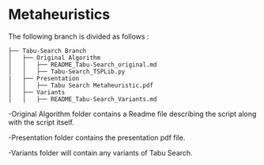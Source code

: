 # Metaheuristics
The following branch is divided as follows :
```
├── Tabu-Search Branch
│   ├── Original Algorithm
│   │   ├── README_Tabu-Search_original.md
│   │   ├── Tabu-Search_TSPLib.py
|   ├── Presentation
│   │   ├── Tabu Search Metaheuristic.pdf
│   ├── Variants
│   │   ├── README_Tabu-Search_Variants.md
```
-Original Algorithm folder contains a Readme file describing the script along with the script itself.

-Presentation folder contains the presentation pdf file.

-Variants folder will contain any variants of Tabu Search.
